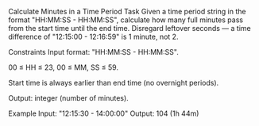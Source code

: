 Calculate Minutes in a Time Period
Task
Given a time period string in the format "HH:MM:SS - HH:MM:SS", calculate how many full minutes pass from the start time until the end time.
Disregard leftover seconds — a time difference of "12:15:00 - 12:16:59" is 1 minute, not 2.

Constraints
Input format: "HH:MM:SS - HH:MM:SS".

00 ≤ HH ≤ 23, 00 ≤ MM, SS ≤ 59.

Start time is always earlier than end time (no overnight periods).

Output: integer (number of minutes).

Example
Input:
"12:15:30 - 14:00:00"
Output:
104 (1h 44m)